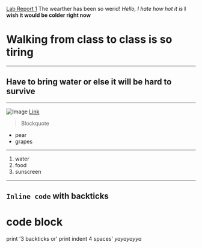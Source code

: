 [Lab Report 1](https://jliang249.github.io/cse15l-lab-reports/lab-report-1-week-0.html)
The wearther has been so werid!
*Hello, I hate how hot it is*
**I wish it would be colder right now**
# Walking from class to class is so tiring
---
## Have to bring water or else it will be hard to survive
---
![Image](http://url/a.png)
[Link](http://a.com)
>Blockquote
- pear 
- grapes
---
1. water 
2. food
3. sunscreen 
---
`Inline code` with backticks
---
# code block
print '3 backticks or'
print indent 4 spaces'
*yayayayya*
